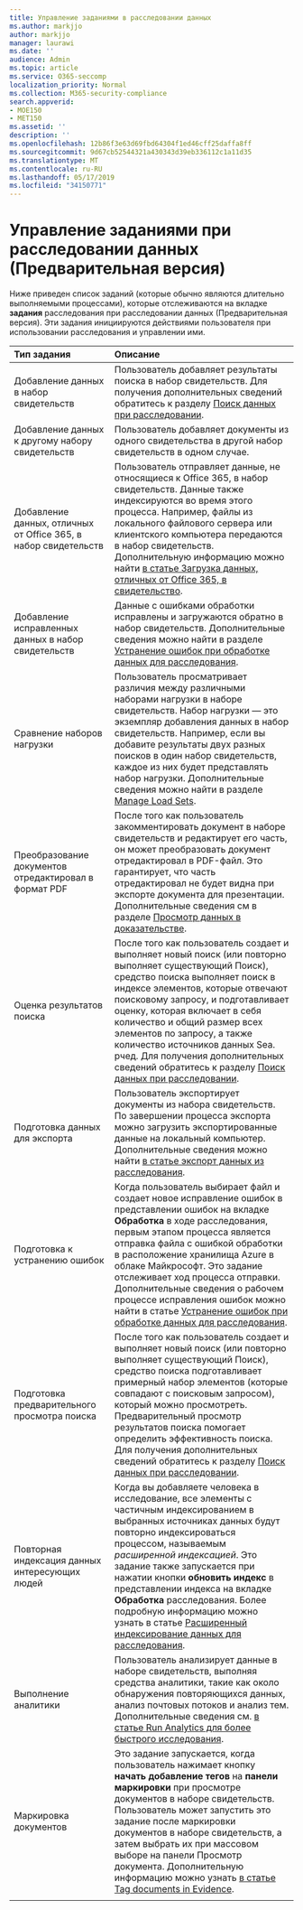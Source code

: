 ```yaml
---
title: Управление заданиями в расследовании данных
ms.author: markjjo
author: markjjo
manager: laurawi
ms.date: ''
audience: Admin
ms.topic: article
ms.service: O365-seccomp
localization_priority: Normal
ms.collection: M365-security-compliance
search.appverid:
- MOE150
- MET150
ms.assetid: ''
description: ''
ms.openlocfilehash: 12b86f3e63d69fbd64304f1ed46cff25daffa8ff
ms.sourcegitcommit: 9d67cb52544321a430343d39eb336112c1a11d35
ms.translationtype: MT
ms.contentlocale: ru-RU
ms.lasthandoff: 05/17/2019
ms.locfileid: "34150771"
---
```

# <a name="manage-jobs-in-data-investigations-preview"></a>Управление заданиями при расследовании данных (Предварительная версия)

Ниже приведен список заданий (которые обычно являются длительно выполняемыми процессами), которые отслеживаются на вкладке **задания** расследования при расследовании данных (Предварительная версия). Эти задания инициируются действиями пользователя при использовании расследования и управлении ими.

| Тип задания            | Описание     |
| :----------------- | :----------     |
|Добавление данных в набор свидетельств | Пользователь добавляет результаты поиска в набор свидетельств.  Для получения дополнительных сведений обратитесь к разделу [Поиск данных при расследовании](search-for-data.md). |
|Добавление данных к другому набору свидетельств | Пользователь добавляет документы из одного свидетельства в другой набор свидетельств в одном случае.|
|Добавление данных, отличных от Office 365, в набор свидетельств | Пользователь отправляет данные, не относящиеся к Office 365, в набор свидетельств. Данные также индексируются во время этого процесса. Например, файлы из локального файлового сервера или клиентского компьютера передаются в набор свидетельств. Дополнительную информацию можно найти [в статье Загрузка данных, отличных от Office 365, в свидетельство](load-non-office365-data.md).| 
|Добавление исправленных данных в набор свидетельств | Данные с ошибками обработки исправлены и загружаются обратно в набор свидетельств. Дополнительные сведения можно найти в разделе [Устранение ошибок при обработке данных для расследования](error-remediation.md). | 
|Сравнение наборов нагрузки | Пользователь просматривает различия между различными наборами нагрузки в наборе свидетельств. Набор нагрузки — это экземпляр добавления данных в набор свидетельств. Например, если вы добавите результаты двух разных поисков в один набор свидетельств, каждое из них будет представлять набор нагрузки. Дополнительные сведения можно найти в разделе [Manage Load Sets](manage-load-sets.md). |
|Преобразование документов отредактировал в формат PDF|После того как пользователь закомментировать документ в наборе свидетельств и редактирует его часть, он может преобразовать документ отредактировал в PDF-файл. Это гарантирует, что часть отредактировал не будет видна при экспорте документа для презентации. Дополнительные сведения см в разделе [Просмотр данных в доказательстве](review-data-in-evidence.md). |
|Оценка результатов поиска | После того как пользователь создает и выполняет новый поиск (или повторно выполняет существующий Поиск), средство поиска выполняет поиск в индексе элементов, которые отвечают поисковому запросу, и подготавливает оценку, которая включает в себя количество и общий размер всех элементов по запросу, а также количество источников данных Sea. рчед.  Для получения дополнительных сведений обратитесь к разделу [Поиск данных при расследовании](search-for-data.md). | 
|Подготовка данных для экспорта | Пользователь экспортирует документы из набора свидетельств. По завершении процесса экспорта можно загрузить экспортированные данные на локальный компьютер. Дополнительные сведения можно найти [в статье экспорт данных из расследования](export-data.md). | 
|Подготовка к устранению ошибок |Когда пользователь выбирает файл и создает новое исправление ошибок в представлении ошибок на вкладке **Обработка** в ходе расследования, первым этапом процесса является отправка файла с ошибкой обработки в расположение хранилища Azure в облаке Майкрософт. Это задание отслеживает ход процесса отправки. Дополнительные сведения о рабочем процессе исправления ошибок можно найти в статье [Устранение ошибок при обработке данных для расследования](error-remediation.md).| 
|Подготовка предварительного просмотра поиска | После того как пользователь создает и выполняет новый поиск (или повторно выполняет существующий Поиск), средство поиска подготавливает примерный набор элементов (которые совпадают с поисковым запросом), который можно просмотреть. Предварительный просмотр результатов поиска помогает определить эффективность поиска.  Для получения дополнительных сведений обратитесь к разделу [Поиск данных при расследовании](search-for-data.md). | 
|Повторная индексация данных интересующих людей | Когда вы добавляете человека в исследование, все элементы с частичным индексированием в выбранных источниках данных будут повторно индексироваться процессом, называемым *расширенной индексацией*. Это задание также запускается при нажатии кнопки **обновить индекс** в представлении индекса на вкладке **Обработка** расследования. Более подробную информацию можно узнать в статье [Расширенный индексирование данных для расследования](index-data-people-of-interest.md).
|Выполнение аналитики | Пользователь анализирует данные в наборе свидетельств, выполняя средства аналитики, такие как около обнаружения повторяющихся данных, анализ почтовых потоков и анализ тем. Дополнительные сведения см. [в статье Run Analytics для более быстрого исследования](run-analytics-to-investigate-faster.md). | 
|Маркировка документов | Это задание запускается, когда пользователь нажимает кнопку **начать добавление тегов** на **панели маркировки** при просмотре документов в наборе свидетельств. Пользователь может запустить это задание после маркировки документов в наборе свидетельств, а затем выбрать их при массовом выборе на панели Просмотр документа. Дополнительную информацию можно узнать [в статье Tag documents in Evidence](tag-documents.md). | 
|||
